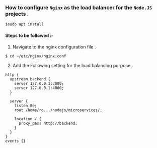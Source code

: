 ### How to configure `Nginx` as the load balancer for the `Node.JS` projects .

```$sudo apt install```

#### Steps to be followed :-
1. Navigate to the nginx configuration file .

```$ cd ~/etc/nginx/nginx.conf```

2. Add the Following setting for the load balancing purpose .

```$
http {
  upstream backend {
    server 127.0.0.1:3000;
    server 127.0.0.1:4000;
  }
  
  server {
    listen 80;
    root /home/ro.../nodejs/microservices/;
  
    location / {
      proxy_pass http://backend;
    }
  }
}
events {}
```
